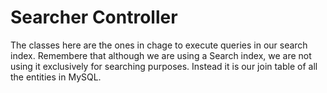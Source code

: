 Searcher Controller
===

The classes here are the ones in chage to execute queries in our search index.
Remembere that although we are using a Search index, we are not using it exclusively for searching purposes. 
Instead it is our join table of all the entities in MySQL.

